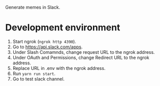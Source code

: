 Generate memes in Slack.

# Development environment

1. Start ngrok (`ngrok http 4390`).
2. Go to https://api.slack.com/apps.
3. Under Slash Comamnds, change request URL to the ngrok address.
4. Under OAuth and Permissions, change Redirect URL to the ngrok address.
5. Replace URL in .env with the ngrok address.
6. Run `yarn run start`.
7. Go to test slack channel.
